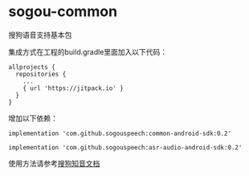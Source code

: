 # sogou-common
搜狗语音支持基本包

集成方式在工程的build.gradle里面加入以下代码：
```
allprojects {
  repositories {
    ... 
    { url 'https://jitpack.io' }
  }
}
```
增加以下依赖：
```
implementation 'com.github.sogouspeech:common-android-sdk:0.2'
```
```
implementation 'com.github.sogouspeech:asr-audio-android-sdk:0.2'
```

使用方法请参考[搜狗知音文档](https://docs.speech.sogou.com/docs/asr/sdk)
